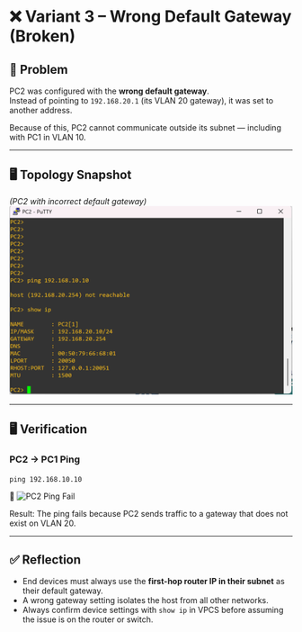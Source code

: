 # ❌ Variant 3 – Wrong Default Gateway (Broken)

## 🔎 Problem
PC2 was configured with the **wrong default gateway**.  
Instead of pointing to `192.168.20.1` (its VLAN 20 gateway), it was set to another address.  

Because of this, PC2 cannot communicate outside its subnet — including with PC1 in VLAN 10.

---

## 🖥️ Topology Snapshot
*(PC2 with incorrect default gateway)*  
![Wrong Gateway](./wrong_gw.png)

---

## 🖥️ Verification

### PC2 → PC1 Ping
```vpcs
ping 192.168.10.10
````

📸 ![PC2 Ping Fail](./pc2_ping_fail.png)

Result: The ping fails because PC2 sends traffic to a gateway that does not exist on VLAN 20.

---

## ✅ Reflection

* End devices must always use the **first-hop router IP in their subnet** as their default gateway.
* A wrong gateway setting isolates the host from all other networks.
* Always confirm device settings with `show ip` in VPCS before assuming the issue is on the router or switch.
